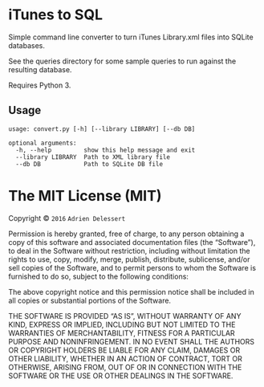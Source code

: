 # iTunes to SQL
Simple command line converter to turn iTunes Library.xml files into SQLite databases.

See the queries directory for some sample queries to run against the resulting database.

Requires Python 3.

## Usage
```
usage: convert.py [-h] [--library LIBRARY] [--db DB]

optional arguments:
  -h, --help         show this help message and exit
  --library LIBRARY  Path to XML library file
  --db DB            Path to SQLite DB file
```



The MIT License (MIT)
=====================

Copyright © `2016` `Adrien Delessert`

Permission is hereby granted, free of charge, to any person
obtaining a copy of this software and associated documentation
files (the “Software”), to deal in the Software without
restriction, including without limitation the rights to use,
copy, modify, merge, publish, distribute, sublicense, and/or sell
copies of the Software, and to permit persons to whom the
Software is furnished to do so, subject to the following
conditions:

The above copyright notice and this permission notice shall be
included in all copies or substantial portions of the Software.

THE SOFTWARE IS PROVIDED “AS IS”, WITHOUT WARRANTY OF ANY KIND,
EXPRESS OR IMPLIED, INCLUDING BUT NOT LIMITED TO THE WARRANTIES
OF MERCHANTABILITY, FITNESS FOR A PARTICULAR PURPOSE AND
NONINFRINGEMENT. IN NO EVENT SHALL THE AUTHORS OR COPYRIGHT
HOLDERS BE LIABLE FOR ANY CLAIM, DAMAGES OR OTHER LIABILITY,
WHETHER IN AN ACTION OF CONTRACT, TORT OR OTHERWISE, ARISING
FROM, OUT OF OR IN CONNECTION WITH THE SOFTWARE OR THE USE OR
OTHER DEALINGS IN THE SOFTWARE.
